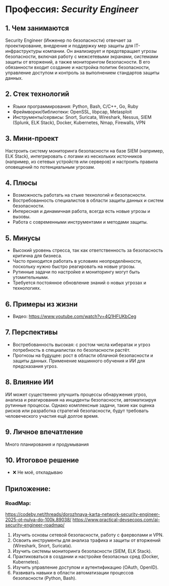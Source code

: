 # Профессия: *Security Engineer*

## 1. Чем занимаются

Security Engineer (Инженер по безопасности) отвечает за проектирование, внедрение и поддержку мер защиты для IT-инфраструктуры компании. Он анализирует и предотвращает угрозы безопасности, включая работу с межсетевыми экранами, системами защиты от вторжений, а также мониторингом безопасности. В его обязанности входит создание и настройка политик безопасности, управление доступом и контроль за выполнением стандартов защиты данных.

## 2. Стек технологий

* Языки программирования: Python, Bash, C/C++, Go, Ruby
* Фреймворки/библиотеки: OpenSSL, libpcap, Metasploit
* Инструменты/сервисы: Snort, Suricata, Wireshark, Nessus, SIEM (Splunk, ELK Stack), Docker, Kubernetes, Nmap, Firewalls, VPN

## 3. Мини-проект

Настроить систему мониторинга безопасности на базе SIEM (например, ELK Stack), интегрировать с логами из нескольких источников (например, из сетевых устройств или серверов) и настроить правила оповещений по потенциальным угрозам.

## 4. Плюсы

* Возможность работать на стыке технологий и безопасности.
* Востребованность специалистов в области защиты данных и систем безопасности.
* Интересная и динамичная работа, всегда есть новые угрозы и вызовы.
* Работа с современными инструментами и методами защиты.

## 5. Минусы

* Высокий уровень стресса, так как ответственность за безопасность критична для бизнеса.
* Часто приходится работать в условиях неопределённости, поскольку нужно быстро реагировать на новые угрозы.
* Рутинные задачи по настройке и мониторингу могут быть утомительными.
* Требуется постоянное обновление знаний о новых угрозах и технологиях.

## 6. Примеры из жизни

* Видео: https://www.youtube.com/watch?v=4Q1HFUKbCeg

## 7. Перспективы

* Востребованность высокая: с ростом числа кибератак и угроз потребность в специалистах по безопасности растёт.
* Прогнозы на будущее: рост в области облачной безопасности и защиты данных. Применение машинного обучения и ИИ для предсказания угроз.

## 8. Влияние ИИ

ИИ может существенно улучшить процессы обнаружения угроз, анализа и реагирования на инциденты безопасности, автоматизируя рутинные процессы. Однако комплексные задачи, такие как оценка рисков или разработка стратегий безопасности, будут требовать человеческого участия ещё долгое время.

## 9. Личное впечатление

Много планирования и продумывания

## 10. Итоговое решение

* ❌ Не моё, откладываю

## Приложение:

### RoadMap:

https://codeby.net/threads/dorozhnaya-karta-network-security-engineer-2025-ot-nulya-do-100k.89038/
https://www.practical-devsecops.com/ai-security-engineer-roadmap/

1. Изучить основы сетевой безопасности, работу с фаерволами и VPN.
2. Освоить инструменты для анализа трафика и защиты от вторжений (Wireshark, Snort, Suricata).
3. Изучить системы мониторинга безопасности (SIEM, ELK Stack).
4. Практиковаться в создании и настройке безопасных сред (Docker, Kubernetes).
5. Изучить управление доступом и аутентификацию (OAuth, OpenID).
6. Развивать навыки в области автоматизации процессов безопасности (Python, Bash).
